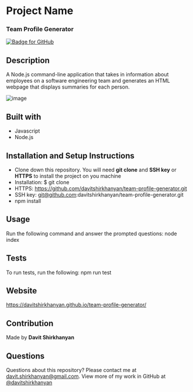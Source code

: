 # Project Name

### Team Profile Generator
[![Badge for GitHub](https://img.shields.io/github/languages/top/davitshirkhanyan/team-profile-generator?style=flat&logo=appveyor)](https://davitshirkhanyan.github.io/team-profile-generator)

## Description

A Node.js command-line application that takes in information about employees on a software engineering team and generates an HTML webpage that displays summaries for each person.

![image](https://user-images.githubusercontent.com/74809116/108664707-27f9f900-7488-11eb-861b-e2c2aa4239c0.png)

## Built with

* Javascript
* Node.js

## Installation and Setup Instructions

* Clone down this repository. You will need **git clone** and **SSH key** or **HTTPS** to install the project on you machine
* Installation: $ git clone 
* HTTPS: https://github.com/davitshirkhanyan/team-profile-generator.git
* SSH key: git@github.com:davitshirkhanyan/team-profile-generator.git
* npm install

## Usage

Run the following command and answer the prompted questions: node index

## Tests

To run tests, run the following:
npm run test

## Website

https://davitshirkhanyan.github.io/team-profile-generator/

## Contribution
Made by **Davit Shirkhanyan**

## Questions

Questions about this repository? Please contact me at [davit.shirkhanyan@gmail.com](mailto:davit.shirkhanyan@gmail.com). 
View more of my work in GitHub at [@davitshirkhanyan](https://github.com/davitshirkhanyan)

